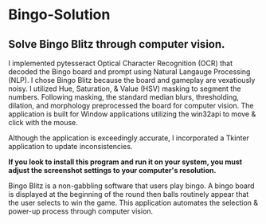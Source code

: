 # Bingo-Solution
## Solve Bingo Blitz through computer vision.


I implemented pytesseract Optical Character Recognition (OCR) that decoded the Bingo board and prompt using Natural Langauge Processing (NLP). I chose Bingo Blitz because the board and gameplay are vexatiously noisy. I utilized Hue, Saturation, & Value (HSV) masking to segment the numbers. Following masking, the standard median blurs, thresholding, dilation, and morphology preprocessed the board for computer vision. The application is built for Window applications utilizing the win32api to move & click with the mouse.

Although the application is exceedingly accurate, I incorporated a Tkinter application to update inconsistencies.

<b>If you look to install this program and run it on your system, you must adjust the screenshot settings to your computer's resolution.</b>

Bingo Blitz is a non-gabbling software that users play bingo. A bingo board is displayed at the beginning of the round then balls routinely appear that the user selects to win the game. This application automates the selection & power-up process through computer vision.
